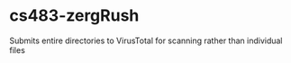 # cs483-zergRush
Submits entire directories to VirusTotal for scanning rather than individual files
